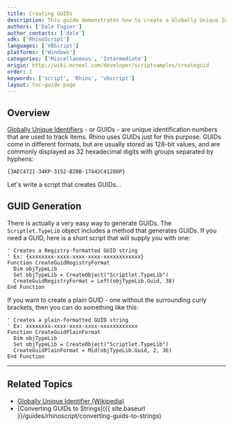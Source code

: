 ```yaml
---
title: Creating GUIDs
description: This guide demonstrates how to create a Globally Unique Identifier (GUID) in RhinoScript.
authors: ['Dale Fugier']
author_contacts: ['dale']
sdk: ['RhinoScript']
languages: ['VBScript']
platforms: ['Windows']
categories: ['Miscellaneous', 'Intermediate']
origin: http://wiki.mcneel.com/developer/scriptsamples/createguid
order: 1
keywords: ['script', 'Rhino', 'vbscript']
layout: toc-guide-page
---
```


 
## Overview

[Globally Unique Identifiers](https://en.wikipedia.org/wiki/Globally_unique_identifier) - or GUIDs - are unique identification numbers that are used to track items.  Rhino uses GUIDs just for this purpose.  GUIDs come in different formats, but are usually stored as 128-bit values, and are commonly displayed as 32 hexadecimal digits with groups separated by hyphens:

`{3AEC4721-34KP-3152-B2BB-17442C41208P}`

Let's write a script that creates GUIDs...

## GUID Generation

There is actually a very easy way to generate GUIDs.  The `Scriptlet.TypeLib` object includes a method that generates GUIDs. If you need a GUID, here is a short script that will supply you with one:

```vbnet
' Creates a Registry-formatted GUID string
' Ex: {xxxxxxxx-xxxx-xxxx-xxxx-xxxxxxxxxxxx}
Function CreateGuidRegistryFormat
  Dim objTypeLib
  Set objTypeLib = CreateObject("Scriptlet.TypeLib")
  CreateGuidRegistryFormat = Left(objTypeLib.Guid, 38)
End Function
```

If you want to create a plain GUID - one without the surrounding curly brackets, then you can do something like this:

```vbnet
' Creates a plain-formatted GUID string
' Ex: xxxxxxxx-xxxx-xxxx-xxxx-xxxxxxxxxxxx
Function CreateGuidPlainFormat
  Dim objTypeLib
  Set objTypeLib = CreateObject("Scriptlet.TypeLib")
  CreateGuidPlainFormat = Mid(objTypeLib.Guid, 2, 36)
End Function
```

---

## Related Topics

- [Globally Unique Identifier (Wikipedia)](https://en.wikipedia.org/wiki/Globally_unique_identifier)
- [Converting GUIDs to Strings]({{ site.baseurl }}/guides/rhinoscript/converting-guids-to-strings)
